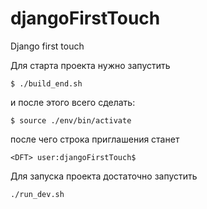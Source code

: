 djangoFirstTouch
================

Django first touch

Для старта проекта нужно запустить
```
$ ./build_end.sh
```
и после этого всего сделать:
```
$ source ./env/bin/activate
```

после чего строка приглашения станет
```
<DFT> user:djangoFirstTouch$
```

Для запуска проекта достаточно запустить
```
./run_dev.sh
```